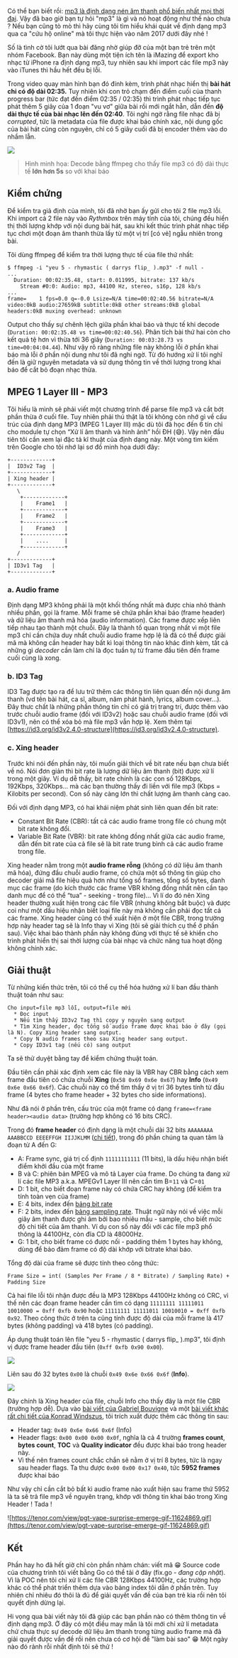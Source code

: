 Có thể bạn biết rồi: [mp3 là định dạng nén âm thanh phổ biến nhất mọi thời đại](https://www.adobe.com/creativecloud/video/discover/best-audio-format.html). Vậy đã bao giờ bạn tự hỏi "mp3" là gì và nó hoạt động như thế nào chưa ? Nếu bạn cũng tò mò thì hãy cùng tôi tìm hiểu khái quát về định dạng mp3 qua ca "cứu hộ online" mà tôi thực hiện vào năm 2017 dưới đây nhé !

Số là tình cờ tôi lướt qua bài đăng nhờ giúp đỡ của một bạn trẻ trên một nhóm Facebook. Bạn này dùng một tiện ích tên là iMazing để export kho nhạc từ iPhone ra định dạng mp3, tuy nhiên sau khi import các file mp3 này vào iTunes thì hầu hết đều bị lỗi.

Trong video quay màn hình bạn đó đính kèm, trình phát nhạc hiển thị **bài hát chỉ có độ dài 02:35.** Tuy nhiên khi con trỏ chạm đến điểm cuối của thanh progress bar (tức đạt đến điểm 02:35 / 02:35) thì trình phát nhạc tiếp tục phát thêm 5 giây của 1 đoạn "vu vơ" giữa bài rồi mới ngắt hẳn, dẫn đến **độ dài thực tế của bài nhạc lên đến 02:40**. Tôi nghi ngờ rằng file nhạc đã bị *corrupted*, tức là metadata của file được khai báo chính xác, nội dung gốc của bài hát cũng còn nguyên, chỉ có 5 giây cuối đã bị encoder thêm vào do nhầm lẫn.

![](https://images.viblo.asia/c9051a03-e435-480e-a6dd-067c2870bc82.jpg)
> Hình minh họa: Decode bằng ffmpeg cho thấy file mp3 có độ dài thực tế **lớn hơn 5s** so với khai báo



## Kiểm chứng

Để kiểm tra giả định của mình, tôi đã nhờ bạn ấy gửi cho tôi 2 file mp3 lỗi. Khi import cả 2 file này vào *Rythmbox* trên máy tính của tôi, chúng đều hiển thị thời lượng khớp với nội dung bài hát, sau khi kết thúc trình phát nhạc tiếp tục chơi một đoạn âm thanh thừa lấy từ một vị trí [có vẻ] ngẫu nhiên trong bài.

Tôi dùng ffmpeg để kiểm tra thời lượng thực tế của file thứ nhất:

```shell
$ ffmpeg -i "yeu 5 - rhymastic ( darrys flip_ ).mp3" -f null -
...
  Duration: 00:02:35.48, start: 0.011995, bitrate: 137 kb/s
    Stream #0:0: Audio: mp3, 44100 Hz, stereo, s16p, 128 kb/s
...
frame=    1 fps=0.0 q=-0.0 Lsize=N/A time=00:02:40.56 bitrate=N/A
video:0kB audio:27659kB subtitle:0kB other streams:0kB global headers:0kB muxing overhead: unknown
```

Output cho thấy sự chênh lệch giữa phần khai báo và thực tế khi decode (`Duration: 00:02:35.48 vs time=00:02:40.56`). Phân tích bài thứ hai còn cho kết quả tệ hơn vì thừa tới 36 giây (`Duration: 00:03:28.73 vs time=00:04:04.44`). Như vậy rõ ràng những file này không lỗi ở phần khai báo mà lỗi ở phần nội dung như tôi đã nghi ngờ. Từ đó hướng xử lí tôi nghĩ đến là giữ nguyên metadata và sử dụng thông tin về thời lượng trong khai báo để cắt bỏ đoạn nhạc thừa.

## MPEG 1 Layer III - MP3

Tôi hiểu là mình sẽ phải viết một chương trình để parse file mp3 và cắt bớt phần thừa ở cuối file. Tuy nhiên phải thú thật là tôi không còn nhớ gì về cấu trúc của định dạng MP3 (MPEG 1 Layer III) mặc dù tôi đã học đến 6 tín chỉ cho module tự chọn “Xử lí âm thanh và hình ảnh” hồi ĐH (:sweat_smile:). Vậy nên đầu tiên tôi cần xem lại đặc tả kĩ thuật của định dạng này. Một vòng tìm kiếm trên Google cho tôi nhớ lại sơ đồ minh họa dưới đây:

```shell
+-------------+
|  ID3v2 Tag  |
+-------------+
| Xing header |
+-------------+
   \
    +-------------+
    |    Frame1   |
    +-------------+
    |    Frame2   |
    +-------------+
    |    Frame3   |
    +-------------+
    |    ....     |
    +-------------+
   /
+-------------+
| ID3v1 Tag   |
+-------------+
```

### a. Audio frame

Định dạng MP3 không phải là một khối thống nhất mà được chia nhỏ thành nhiều phần, gọi là frame. Mỗi frame sẽ chứa phần khai báo (frame header) và dữ liệu âm thanh mã hóa (audio information). Các frame được xếp liên tiếp nhau tạo thành một chuỗi. Đây là thành tố quan trọng nhất vì một file mp3 chỉ cần chứa duy nhất chuỗi audio frame hợp lệ là đã có thể được giải mã mà không cần header hay bất kì loại thông tin nào khác đính kèm, tất cả những gì *decoder* cần làm chỉ là đọc tuần tự từ frame đầu tiên đến frame cuối cùng là xong.

### b. ID3 Tag

ID3 Tag được tạo ra để lưu trữ thêm các thông tin liên quan đến nội dung âm thanh (vd tên bài hát, ca sĩ, album, năm phát hành, lyrics, album cover…). Đây thưc chất là những phần thông tin chỉ có giá trị trang trí, được thêm vào trước chuỗi audio frame (đối với ID3v2) hoặc sau chuỗi audio frame (đối với ID3v1),  nên có thể xóa bỏ mà file mp3 vẫn hợp lệ. Xem thêm tại [https://id3.org/id3v2.4.0-structure](https://id3.org/id3v2.4.0-structure).

### c. Xing header

Trước khi nói đến phần này, tôi muốn giải thích về bit rate nếu bạn chưa biết về nó. Nói đơn giản thì bit rate là lượng dữ liệu âm thanh (bit) được xử lí trong một giây. Ví dụ dễ thấy, bit rate chính là các con số 128Kbps, 192Kbps, 320Kbps… mà các bạn thường thấy đi liền với file mp3 (Kbps = Kilobits per second). Con số này càng lớn thì chất lượng âm thanh càng cao.

Đối với định dạng MP3, có hai khái niệm phát sinh liên quan đến bit rate:
  * Constant Bit Rate (CBR): tất cả các audio frame trong file có chung một bit rate không đổi.
  * Variable Bit Rate (VBR): bit rate không đồng nhất giữa các audio frame, dẫn đến bit rate của cả file sẽ là bit rate trung bình cả các audio frame trong file.

Xing header nằm trong một **audio frame rỗng** (không có dữ liệu âm thanh mã hóa), đứng đầu chuỗi audio frame, có chứa một số thông tin giúp cho decoder giải mã file hiệu quả hơn như tổng số frames, tổng số bytes, danh mục các frame (do kích thước các frame VBR không đồng nhất nên cần tạo danh mục để có thể “tua” - seeking - trong file)… Vì lí do đó nên Xing header thường xuất hiện trong các file VBR (nhưng không bắt buộc) và được coi như một dấu hiệu nhận biết loại file này mà không cần phải đọc tất cả các frame. Xing header cũng có thể xuất hiện ở một file CBR, trong trường hợp này header tag sẽ là Info thay vì Xing (tôi sẽ giải thích cụ thể ở phần sau). Việc khai báo thành phần này không đúng với thực tế sẽ khiến cho trình phát hiển thị sai thời lượng của bài nhạc và chức năng tua hoạt động không chính xác.

## Giải thuật

Từ những kiến thức trên, tôi có thể cụ thể hóa hướng xử lí ban đầu thành thuật toán như sau:

```
Cho input=file mp3 lỗi, output=file mới
  * Đọc input
  * Nếu tìm thấy ID3v2 Tag thì copy y nguyên sang output
  * Tìm Xing header, đọc tổng số audio frame được khai báo ở đây (gọi là N). Copy Xing header sang output.
  * Copy N audio frames theo sau Xing header sang output.
  * Copy ID3v1 tag (nếu có) sang output
```

Ta sẽ thử duyệt bằng tay để kiểm chứng thuật toán.

Đầu tiên cần phải xác định xem các file này là VBR hay CBR bằng cách xem frame đầu tiên có chứa chuỗi **Xing** (`0x58 0x69 0x6e 0x67`) hay **Info** (`0x49 0x6e 0x66 0x6f`). Các chuỗi này có thể tìm thấy ở vị trí 36 bytes tính từ đầu frame (4 bytes cho frame header + 32 bytes cho side informations).

Như đã nói ở phần trên, cấu trúc của một frame có dạng `frame=<frame header><audio data>` (trường hợp không có 16 bits CRC).

Trong đó **frame header** có định dạng là một chuỗi dài 32 bits `AAAAAAAA AAABBCCD EEEEFFGH IIJJKLMM` ([chi tiết](http://www.mp3-tech.org/programmer/frame_header.html)), trong đó phần chúng ta quan tâm là đoạn từ A đến G:
  * A: Frame sync, giá trị cố định `11111111111` (11 bits), là dấu hiệu nhận biết điểm khởi đầu của một frame
  * B và C: phiên bản MPEG và mô tả Layer của frame. Do chúng ta đang xử lí các file MP3 a.k.a. MPEGv1 Layer III nên cần tìm B=`11` và C=`01`
  * D: 1 bit, cho biết đoạn frame này có chứa CRC hay không (để kiểm tra tính toàn vẹn của frame)
  * E: 4 bits, index đến [bảng bit rate](http://www.mp3-tech.org/programmer/frame_header.html)
  * F: 2 bits, index đến [bảng sampling rate](http://www.mp3-tech.org/programmer/frame_header.html). Thuật ngữ này nói về việc mỗi giây âm thanh được ghi âm bởi bao nhiêu mẫu - sample, cho biết mức độ chi tiết của âm thanh. Ví dụ con số này đối với các file mp3 phổ thông là 44100Hz, còn đĩa CD là 48000Hz.
  * G: 1 bit, cho biết frame có được nối - padding thêm 1 bytes hay không, dùng để bảo đảm frame có độ dài khớp với bitrate khai báo.

Tổng độ dài của frame sẽ được tính theo công thức:
```
Frame Size = int( (Samples Per Frame / 8 * Bitrate) / Sampling Rate) + Padding Size
```

Cả hai file lỗi tôi nhận được đều là MP3 128Kbps 44100Hz không có CRC, vì thế nên các đoạn frame header cần tìm có dạng `11111111 11111011 10010000 = 0xff 0xfb 0x90` hoặc `11111111 11111011 10010010 = 0xff 0xfb 0x92`. Theo công thức ở trên ta cũng tính được độ dài của mỗi frame là 417 bytes (không padding) và 418 bytes (có padding).

Áp dụng thuật toán lên file "yeu 5 - rhymastic ( darrys flip_ ).mp3", tôi định vị được frame header đầu tiên (`0xff 0xfb 0x90 0x00`).
    
![](https://images.viblo.asia/1597585a-7392-42b4-8fa6-6a7e631946b7.jpg)

Liên sau đó 32 bytes `0x00` là chuỗi `0x49 0x6e 0x66 0x6f` (**Info**).

![](https://images.viblo.asia/d40aefad-9625-415f-9c70-0b89474c45df.jpg)

Đây chính là Xing header của file, chuỗi Info cho thấy đây là một file CBR (trường hợp dễ). Dựa vào [bài viết của Gabriel Bouvigne](http://gabriel.mp3-tech.org/mp3infotag.html#versionstring) và một [bài viết khác rất chi tiết của Konrad Windszus](https://www.codeproject.com/Articles/8295/MPEG-Audio-Frame-Header#SideInfo), tôi trích xuất được thêm các thông tin sau:

  * Header tag: `0x49 0x6e 0x66 0x6f` (Info)
  * Header flags: `0x00 0x00 0x00 0x0f`, nghĩa là cả 4 trường **frames count**, **bytes count**, **TOC** và **Quality indicator** đều được khai báo trong header này.
  * Vì thế nên frames count chắc chắn sẽ nằm ở vị trí 8 bytes, tức là ngay sau header flags. Ta thu được `0x00 0x00 0x17 0x40`, tức **5952 frames** được khai báo

Như vậy chỉ cần cắt bỏ bất kì audio frame nào xuất hiện sau frame thứ 5952 là ta sẽ trả file mp3 về nguyên trạng, khớp với thông tin khai báo trong Xing Header ! Tada !

![https://tenor.com/view/pgt-vape-surprise-emerge-gif-11624869.gif](https://tenor.com/view/pgt-vape-surprise-emerge-gif-11624869.gif)

## Kết

Phần hay ho đã hết giờ chỉ còn phần nhàm chán: viết mã :grin: Source code của chương trình tôi viết bằng Go có thể tải ở đây (fix.go - *đang cập nhật*). Vì là POC nên tôi chỉ xử lí các file CBR 128Kbps 44100Hz, các trường hợp khác có thể phát triển thêm dựa vào bảng index tôi dẫn ở phần trên. Tuy nhiên chỉ nhiêu đó thôi là đủ để giải quyết vấn đề của bạn trẻ kia rồi nên tôi quyết định dừng lại.

Hi vọng qua bài viết này tôi đã giúp các bạn phần nào có thêm thông tin về định dạng mp3. Ở đây có một điều may mắn là tôi mới chỉ xử lí metadata chứ chưa thực sự decode dữ liệu âm thanh trong từng audio frame mà đã giải quyết được vấn đề rồi nên chưa có cơ hội để "làm bài sao" :grin: Một ngày nào đó rảnh rỗi nhất định tôi sẽ thử !